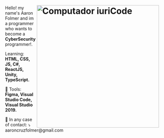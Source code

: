 # <img src="https://raw.githubusercontent.com/MicaelliMedeiros/micaellimedeiros/master/image/computer-illustration.png" min-width="400px" max-width="400px" width="400px" align="right" alt="Computador iuriCode">

<p align="left"> 
  Hello! my name's Aaron Folmer and im a programmer who wants to become a <strong>CyberSecurity</strong> programmer!.
</p>

<p align="left">
  Learning: <strong>HTML, CSS, JS, C#, ReactJS, Unity, TypeScript.</strong>
</p>

<p align="left">
  💼 Tools: <strong>Figma, Visual Studio Code, Visual Studio 2019.</strong>
</p>

<p align="left">
  💌 In any case of contact: ⤵️ <br>
  aaroncruzfolmer@gmail.com </br>
</p>


